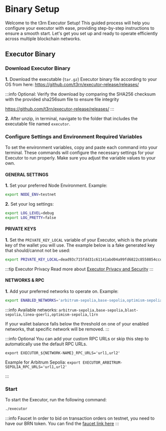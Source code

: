 # Binary Setup

Welcome to the t3rn Executor Setup! This guided process will help you configure your executor with ease, providing step-by-step instructions to ensure a smooth start. Let's get you set up and ready to operate efficiently across multiple blockchain networks.

## Executor Binary

### Download Executor Binary

**1.** Download the executable (`tar.gz`) Executor binary file according to your OS from here: https://github.com/t3rn/executor-release/releases/

:::info Optional: Verify the download by comparing the SHA256 checksum with the provided sha256sum file to ensure file integrity

https://github.com/t3rn/executor-release/releases/
:::

**2.** After unzip, in terminal, navigate to the folder that includes the executable file named `executor`.

### Configure Settings and Environment Required Variables

To set the environment variables, copy and paste each command into your terminal. These commands will configure the necessary settings for your Executor to run properly. Make sure you adjust the variable values to your own.

#### GENERAL SETTINGS

**1.** Set your preferred Node Environment. Example:

```bash
export NODE_ENV=testnet
```

**2.** Set your log settings:

```bash
export LOG_LEVEL=debug
export LOG_PRETTY=false
```

#### PRIVATE KEYS

**1.** Set the `PRIVATE_KEY_LOCAL` variable of your Executor, which is the private key of the wallet you will use. The example below is a fake generated key that should/cannot not be used:

```bash
export PRIVATE_KEY_LOCAL=dead93c715fdd31c61141abd04a99fd6822c8558854ccde39a5684e7a56dbeef
```

:::tip Executor Privacy
Read more about [Executor Privacy and Security](../../resources/executor-privacy.md)
:::

#### NETWORKS & RPC

**1.** Add your preferred networks to operate on. Example:

```bash
export ENABLED_NETWORKS='arbitrum-sepolia,base-sepolia,optimism-sepolia,l1rn'
```

:::info Available networks: `arbitrum-sepolia,base-sepolia,blast-sepolia,linea-goerli,optimism-sepolia,l1rn`

If your wallet balance falls below the threshold on one of your enabled networks, that specific network will be removed.
:::

:::info Optional
You can add your custom RPC URLs or skip this step to automatically use the default RPC URLs.

`export EXECUTOR_${NETWORK-NAME}_RPC_URLS='url1,url2'`

Example for Arbitrum Sepolia: `export EXECUTOR_ARBITRUM-SEPOLIA_RPC_URLS='url1,url2'`

:::

### Start

To start the Executor, run the following command:

```bash
./executor
```

:::info Faucet
In order to bid on transaction orders on testnet, you need to have our BRN token. You can find the [faucet link here](../../resources/faucet)
:::
